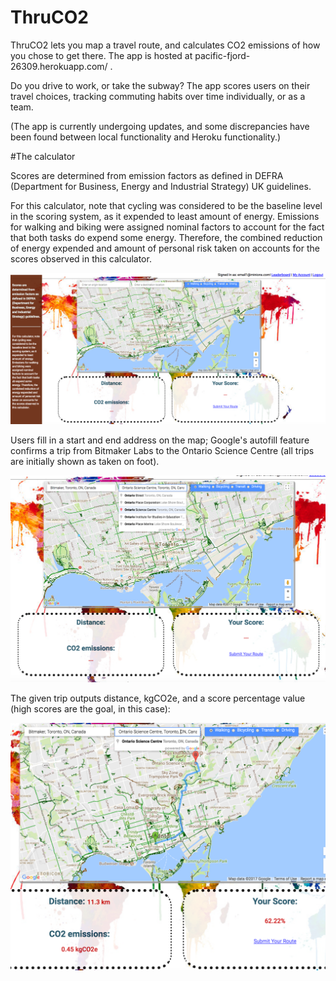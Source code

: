 # ThruCO2

ThruCO2 lets you map a travel route, and calculates CO2 emissions of how you chose to get there. The app is hosted at pacific-fjord-26309.herokuapp.com/ .

Do you drive to work, or take the subway? The app scores users on their travel choices, tracking commuting habits over time individually, or as a team.

(The app is currently undergoing updates, and some discrepancies have been found between local functionality and Heroku functionality.) 

#The calculator

Scores are determined from emission factors as defined in DEFRA (Department for Business, Energy and Industrial Strategy) UK guidelines.

For this calculator, note that cycling was considered to be the baseline level in the scoring system, as it expended to least amount of energy. Emissions for walking and biking were assigned nominal factors to account for the fact that both tasks do expend some energy. Therefore, the combined reduction of energy expended and amount of personal risk taken on accounts for the scores observed in this calculator.

![carbon calculator landing page](app/assets/images/calcintro.png)

Users fill in a start and end address on the map; Google's autofill feature confirms a trip from Bitmaker Labs to the Ontario Science Centre (all trips are initially shown as taken on foot).

![carbon calculator autofill](app/assets/images/calc_autofill2.png)

The given trip outputs distance, kgCO2e, and a score percentage value (high scores are the goal, in this case):

![carbon calculator walk](app/assets/images/calc_walk.png)
